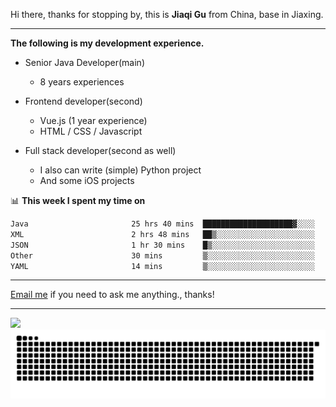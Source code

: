 Hi there, thanks for stopping by, this is **Jiaqi Gu** from China, base in Jiaxing.

---

**The following is my development experience.**

- Senior Java Developer(main)
  - 8 years experiences

- Frontend developer(second)
  - Vue.js (1 year experience)
  - HTML / CSS / Javascript
  
- Full stack developer(second as well)
  - I also can write (simple) Python project
  - And some iOS projects

📊 **This week I spent my time on**
<!--START_SECTION:waka-->

```txt
Java                       25 hrs 40 mins  ████████████████████▓░░░░   82.66 %
XML                        2 hrs 48 mins   ██▒░░░░░░░░░░░░░░░░░░░░░░   09.05 %
JSON                       1 hr 30 mins    █▒░░░░░░░░░░░░░░░░░░░░░░░   04.83 %
Other                      30 mins         ▒░░░░░░░░░░░░░░░░░░░░░░░░   01.64 %
YAML                       14 mins         ▒░░░░░░░░░░░░░░░░░░░░░░░░   00.79 %
```

<!--END_SECTION:waka-->

---

[Email me](mailto:htk2klwgr@mozmail.com?subject=Hiring_from_GitHub) if you need to ask me anything., thanks!

---

![]( https://visitor-badge.glitch.me/badge?page_id=githubgujiaqi)
![]( https://github.com/droid-Q/droid-Q/raw/output/github-contribution-grid-snake.svg#gh-dark-mode-only)
